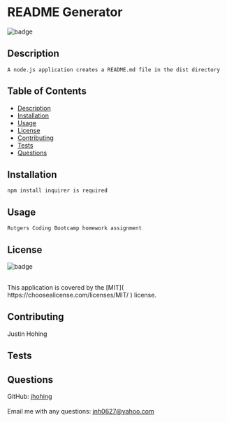 # README Generator

  
  ![badge](https://img.shields.io/badge/license-MIT-brightgreen)
   <br />

  ## Description
    A node.js application creates a README.md file in the dist directory

  ## Table of Contents
  - [Description](#description)
  - [Installation](#installation)
  - [Usage](#usage)
  - [License](#license)
  - [Contributing](#contributing)
  - [Tests](#tests)
  - [Questions](#questions)

  ## Installation
    npm install inquirer is required

  ## Usage
    Rutgers Coding Bootcamp homework assignment

  ## License
  
  
  ![badge](https://img.shields.io/badge/license-MIT-brightgreen)
  
  <br />
  This application is covered by the [MIT](
  https://choosealicense.com/licenses/MIT/
  ) license.
  

  ## Contributing
  Justin Hohing

  ## Tests
  

  ## Questions
  GitHub: [jhohing](https://github.com/jhohing) <br />
  <br />
  Email me with any questions: jnh0627@yahoo.com
